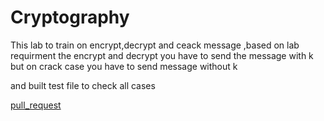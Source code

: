 # Cryptography

This lab to train on encrypt,decrypt and ceack message ,based on lab requirment the encrypt and decrypt you have to send the message with k but on crack case you have to send message without k 

and built test file to check all cases 

[pull_request](https://github.com/monaSalih/caesar-cipher/compare/main...caesar-cipher)